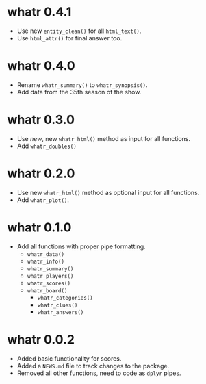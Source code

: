 # whatr 0.4.1

* Use new `entity_clean()` for all `html_text()`.
* Use `html_attr()` for final answer too.

# whatr 0.4.0

* Rename `whatr_summary()` to `whatr_synopsis()`.
* Add data from the 35th season of the show.

# whatr 0.3.0

* Use _new_, new `whatr_html()` method as input for all functions.
* Add `whatr_doubles()`

# whatr 0.2.0

* Use new `whatr_html()` method as optional input for all functions.
* Add `whatr_plot()`.

# whatr 0.1.0

* Add all functions with proper pipe formatting.
  * `whatr_data()`
  * `whatr_info()`
  * `whatr_summary()`
  * `whatr_players()`
  * `whatr_scores()`
  * `whatr_board()`
      * `whatr_categories()`
      * `whatr_clues()`
      * `whatr_answers()`

# whatr 0.0.2

* Added basic functionality for scores.
* Added a `NEWS.md` file to track changes to the package.
* Removed all other functions, need to code as `dplyr` pipes.
